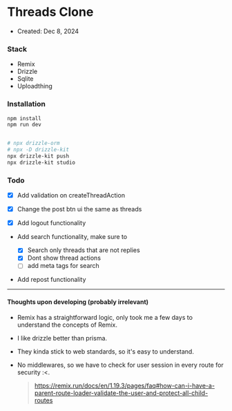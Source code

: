 # Threads Clone

- Created: Dec 8, 2024

### Stack

- Remix
- Drizzle
- Sqlite
- Uploadthing

### Installation

```bash
npm install
npm run dev


# npx drizzle-orm
# npx -D drizzle-kit
npx drizzle-kit push
npx drizzle-kit studio
```

### Todo

- [x] Add validation on createThreadAction

- [x] Change the post btn ui the same as threads

- [x] Add logout functionality

- Add search functionality, make sure to

  - [x] Search only threads that are not replies
  - [x] Dont show thread actions
  - [ ] add meta tags for search

- Add repost functionality

---

#### Thoughts upon developing (probably irrelevant)

- Remix has a straightforward logic, only took me a few days to understand the concepts of Remix.

- I like drizzle better than prisma.

- They kinda stick to web standards, so it's easy to understand.

- No middlewares, so we have to check for user session in every route for security :<.
  > https://remix.run/docs/en/1.19.3/pages/faq#how-can-i-have-a-parent-route-loader-validate-the-user-and-protect-all-child-routes
